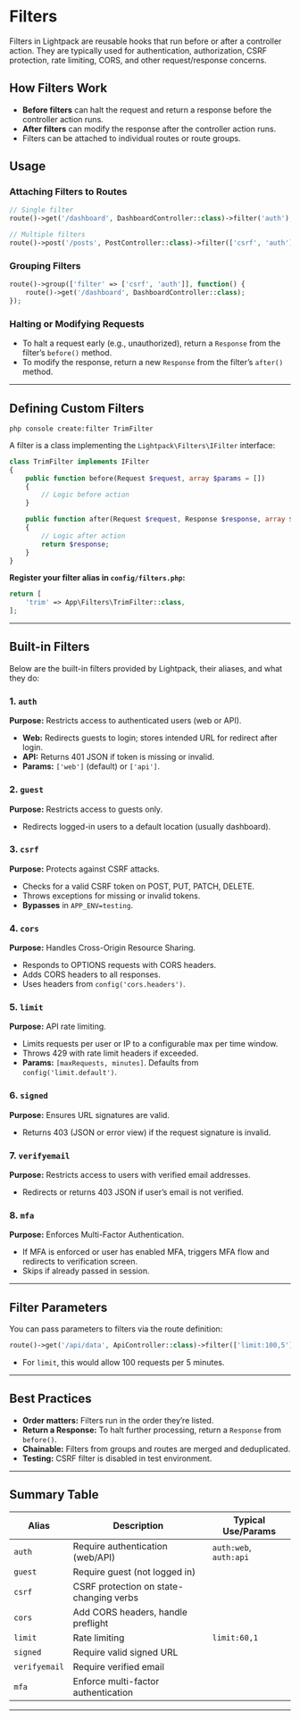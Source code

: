 # Filters

Filters in Lightpack are reusable hooks that run before or after a controller action. They are typically used for authentication, authorization, CSRF protection, rate limiting, CORS, and other request/response concerns.

## How Filters Work

- **Before filters** can halt the request and return a response before the controller action runs.
- **After filters** can modify the response after the controller action runs.
- Filters can be attached to individual routes or route groups.

## Usage

### Attaching Filters to Routes

```php
// Single filter
route()->get('/dashboard', DashboardController::class)->filter('auth');

// Multiple filters
route()->post('/posts', PostController::class)->filter(['csrf', 'auth']);
```

### Grouping Filters

```php
route()->group(['filter' => ['csrf', 'auth']], function() {
    route()->get('/dashboard', DashboardController::class);
});
```

### Halting or Modifying Requests

- To halt a request early (e.g., unauthorized), return a `Response` from the filter’s `before()` method.
- To modify the response, return a new `Response` from the filter’s `after()` method.

---

## Defining Custom Filters

```cli
php console create:filter TrimFilter
```

A filter is a class implementing the `Lightpack\Filters\IFilter` interface:

```php
class TrimFilter implements IFilter
{
    public function before(Request $request, array $params = [])
    {
        // Logic before action
    }

    public function after(Request $request, Response $response, array $params = []): Response
    {
        // Logic after action
        return $response;
    }
}
```

**Register your filter alias in `config/filters.php`:**

```php
return [
    'trim' => App\Filters\TrimFilter::class,
];
```

---

## Built-in Filters

Below are the built-in filters provided by Lightpack, their aliases, and what they do:

### 1. `auth`
**Purpose:** Restricts access to authenticated users (web or API).
- **Web:** Redirects guests to login; stores intended URL for redirect after login.
- **API:** Returns 401 JSON if token is missing or invalid.
- **Params:** `['web']` (default) or `['api']`.

### 2. `guest`
**Purpose:** Restricts access to guests only.
- Redirects logged-in users to a default location (usually dashboard).

### 3. `csrf`
**Purpose:** Protects against CSRF attacks.
- Checks for a valid CSRF token on POST, PUT, PATCH, DELETE.
- Throws exceptions for missing or invalid tokens.
- **Bypasses** in `APP_ENV=testing`.

### 4. `cors`
**Purpose:** Handles Cross-Origin Resource Sharing.
- Responds to OPTIONS requests with CORS headers.
- Adds CORS headers to all responses.
- Uses headers from `config('cors.headers')`.

### 5. `limit`
**Purpose:** API rate limiting.
- Limits requests per user or IP to a configurable max per time window.
- Throws 429 with rate limit headers if exceeded.
- **Params:** `[maxRequests, minutes]`. Defaults from `config('limit.default')`.

### 6. `signed`
**Purpose:** Ensures URL signatures are valid.
- Returns 403 (JSON or error view) if the request signature is invalid.

### 7. `verifyemail`
**Purpose:** Restricts access to users with verified email addresses.
- Redirects or returns 403 JSON if user’s email is not verified.

### 8. `mfa`
**Purpose:** Enforces Multi-Factor Authentication.
- If MFA is enforced or user has enabled MFA, triggers MFA flow and redirects to verification screen.
- Skips if already passed in session.

---

## Filter Parameters

You can pass parameters to filters via the route definition:

```php
route()->get('/api/data', ApiController::class)->filter(['limit:100,5']);
```
- For `limit`, this would allow 100 requests per 5 minutes.

---

## Best Practices

- **Order matters:** Filters run in the order they’re listed.
- **Return a Response:** To halt further processing, return a `Response` from `before()`.
- **Chainable:** Filters from groups and routes are merged and deduplicated.
- **Testing:** CSRF filter is disabled in test environment.

---

## Summary Table

| Alias         | Description                            | Typical Use/Params         |
|---------------|----------------------------------------|---------------------------|
| `auth`        | Require authentication (web/API)       | `auth:web`, `auth:api`    |
| `guest`       | Require guest (not logged in)          |                           |
| `csrf`        | CSRF protection on state-changing verbs|                           |
| `cors`        | Add CORS headers, handle preflight     |                           |
| `limit`       | Rate limiting                         | `limit:60,1`              |
| `signed`      | Require valid signed URL               |                           |
| `verifyemail` | Require verified email                 |                           |
| `mfa`         | Enforce multi-factor authentication    |                           |

---